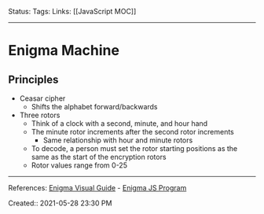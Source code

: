 Status:
Tags:
Links: [[JavaScript MOC]]
___
# Enigma Machine
## Principles
- Ceasar cipher
	- Shifts the alphabet forward/backwards
- Three rotors
	- Think of a clock with a second, minute, and hour hand
	- The minute rotor increments after the second rotor increments
		- Same relationship with hour and minute rotors
	- To decode, a person must set the rotor starting positions as the same as the start of the encryption rotors
	- Rotor values range from 0-25
___
References: [Enigma Visual Guide](https://hackaday.com/2017/08/22/the-enigma-enigma-how-the-enigma-machine-worked/) - [Enigma JS Program](https://github.com/matheusportela/enigma-machine/blob/master/enigma.js)

Created:: 2021-05-28 23:30 PM